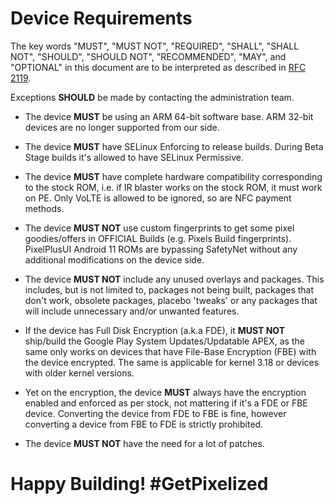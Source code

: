 # Device Requirements

The key words "MUST", "MUST NOT", "REQUIRED", "SHALL", "SHALL NOT", "SHOULD", "SHOULD NOT", "RECOMMENDED",  "MAY", and "OPTIONAL" in this document are to be interpreted as described in [RFC 2119](https://tools.ietf.org/html/rfc2119).

Exceptions **SHOULD** be made by contacting the administration team.

- The device **MUST** be using an ARM 64-bit software base. ARM 32-bit devices are no longer supported from our side.

- The device **MUST** have SELinux Enforcing to release builds. During Beta Stage builds it's allowed to have SELinux Permissive.

- The device **MUST** have complete hardware compatibility corresponding to the stock ROM, i.e. if IR blaster works on the stock ROM, it must work on PE. Only VoLTE is allowed to be ignored, so are NFC payment methods.

- The device **MUST NOT** use custom fingerprints to get some pixel goodies/offers in OFFICIAL Builds (e.g. Pixels Build fingerprints). PixelPlusUI Android 11 ROMs are bypassing SafetyNet without any additional modifications on the device side.

- The device **MUST NOT** include any unused overlays and packages. This includes, but is not limited to, packages not being built, packages that don't work, obsolete packages, placebo 'tweaks' or any packages that will include unnecessary and/or unwanted features.

- If the device has Full Disk Encryption (a.k.a FDE), it **MUST NOT** ship/build the Google Play System Updates/Updatable APEX, as the same only works on devices that have File-Base Encryption (FBE) with the device encrypted. The same is applicable for kernel 3.18 or devices with older kernel versions.

- Yet on the encryption, the device **MUST** always have the encryption enabled and enforced as per stock, not mattering if it's a FDE or FBE device. Converting the device from FDE to FBE is fine, however converting a device from FBE to FDE is strictly prohibited.

- The device **MUST NOT** have the need for a lot of patches.

# Happy Building! #GetPixelized
